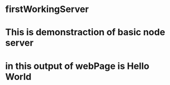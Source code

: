 # firstWorkingServer
# This is demonstraction of basic node server
# in this output of webPage is Hello World
